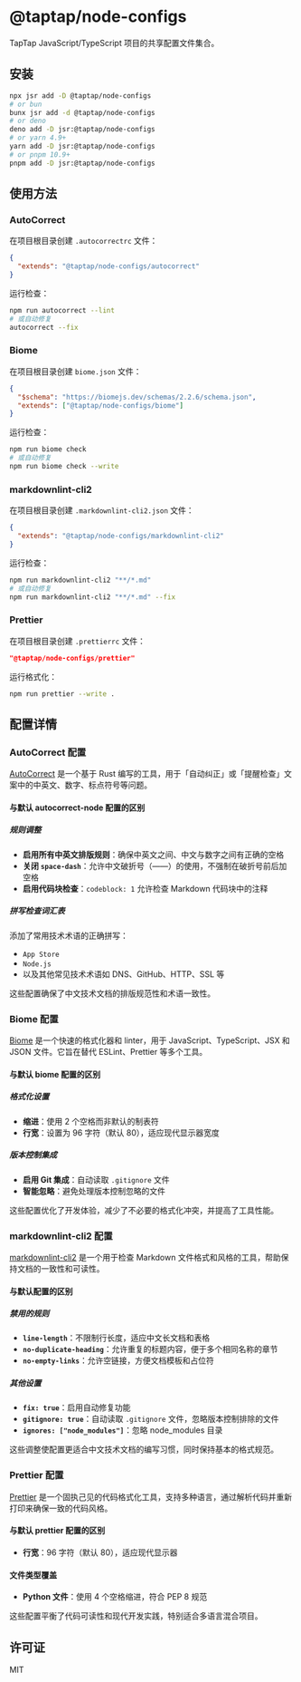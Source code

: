 # @taptap/node-configs

TapTap JavaScript/TypeScript 项目的共享配置文件集合。

## 安装

```bash
npx jsr add -D @taptap/node-configs
# or bun
bunx jsr add -d @taptap/node-configs
# or deno
deno add -D jsr:@taptap/node-configs
# or yarn 4.9+
yarn add -D jsr:@taptap/node-configs
# or pnpm 10.9+
pnpm add -D jsr:@taptap/node-configs
```

## 使用方法

### AutoCorrect

在项目根目录创建 `.autocorrectrc` 文件：

```json
{
  "extends": "@taptap/node-configs/autocorrect"
}
```

运行检查：

```bash
npm run autocorrect --lint
# 或自动修复
autocorrect --fix
```

### Biome

在项目根目录创建 `biome.json` 文件：

```json
{
  "$schema": "https://biomejs.dev/schemas/2.2.6/schema.json",
  "extends": ["@taptap/node-configs/biome"]
}
```

运行检查：

```bash
npm run biome check
# 或自动修复
npm run biome check --write
```

### markdownlint-cli2

在项目根目录创建 `.markdownlint-cli2.json` 文件：

```json
{
  "extends": "@taptap/node-configs/markdownlint-cli2"
}
```

运行检查：

```bash
npm run markdownlint-cli2 "**/*.md"
# 或自动修复
npm run markdownlint-cli2 "**/*.md" --fix
```

### Prettier

在项目根目录创建 `.prettierrc` 文件：

```json
"@taptap/node-configs/prettier"
```

运行格式化：

```bash
npm run prettier --write .
```

## 配置详情

### AutoCorrect 配置

[AutoCorrect](https://github.com/huacnlee/autocorrect) 是一个基于 Rust 编写的工具，用于「自动纠正」或「提醒检查」文案中的中英文、数字、标点符号等问题。

#### 与默认 autocorrect-node 配置的区别

##### 规则调整

- **启用所有中英文排版规则**：确保中英文之间、中文与数字之间有正确的空格
- **关闭 `space-dash`**：允许中文破折号（——）的使用，不强制在破折号前后加空格
- **启用代码块检查**：`codeblock: 1` 允许检查 Markdown 代码块中的注释

##### 拼写检查词汇表

添加了常用技术术语的正确拼写：

- `App Store`
- `Node.js`
- 以及其他常见技术术语如 DNS、GitHub、HTTP、SSL 等

这些配置确保了中文技术文档的排版规范性和术语一致性。

### Biome 配置

[Biome](https://biomejs.dev/) 是一个快速的格式化器和 linter，用于 JavaScript、TypeScript、JSX 和 JSON 文件。它旨在替代 ESLint、Prettier 等多个工具。

#### 与默认 biome 配置的区别

##### 格式化设置

- **缩进**：使用 2 个空格而非默认的制表符
- **行宽**：设置为 96 字符（默认 80），适应现代显示器宽度

##### 版本控制集成

- **启用 Git 集成**：自动读取 `.gitignore` 文件
- **智能忽略**：避免处理版本控制忽略的文件

这些配置优化了开发体验，减少了不必要的格式化冲突，并提高了工具性能。

### markdownlint-cli2 配置

[markdownlint-cli2](https://github.com/DavidAnson/markdownlint-cli2) 是一个用于检查 Markdown 文件格式和风格的工具，帮助保持文档的一致性和可读性。

#### 与默认配置的区别

##### 禁用的规则

- **`line-length`**：不限制行长度，适应中文长文档和表格
- **`no-duplicate-heading`**：允许重复的标题内容，便于多个相同名称的章节
- **`no-empty-links`**：允许空链接，方便文档模板和占位符

##### 其他设置

- **`fix: true`**：启用自动修复功能
- **`gitignore: true`**：自动读取 `.gitignore` 文件，忽略版本控制排除的文件
- **`ignores: ["node_modules"]`**：忽略 node_modules 目录

这些调整使配置更适合中文技术文档的编写习惯，同时保持基本的格式规范。

### Prettier 配置

[Prettier](https://prettier.io/) 是一个固执己见的代码格式化工具，支持多种语言，通过解析代码并重新打印来确保一致的代码风格。

#### 与默认 prettier 配置的区别

- **行宽**：96 字符（默认 80），适应现代显示器

#### 文件类型覆盖

- **Python 文件**：使用 4 个空格缩进，符合 PEP 8 规范

这些配置平衡了代码可读性和现代开发实践，特别适合多语言混合项目。

## 许可证

MIT
